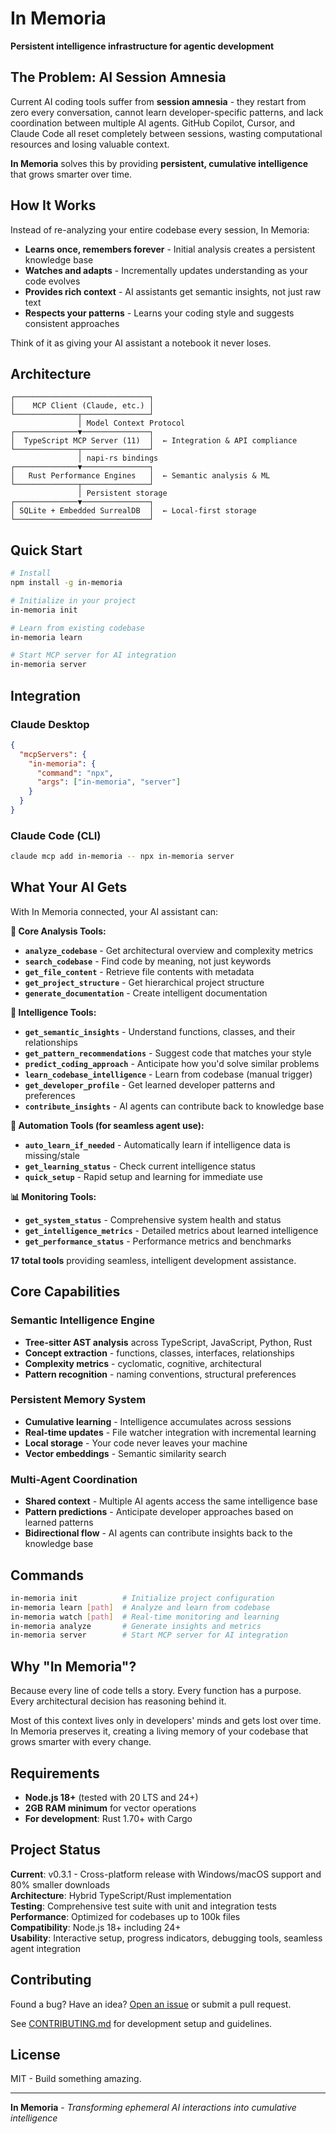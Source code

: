 # In Memoria

**Persistent intelligence infrastructure for agentic development**

## The Problem: AI Session Amnesia

Current AI coding tools suffer from **session amnesia** - they restart from zero every conversation, cannot learn developer-specific patterns, and lack coordination between multiple AI agents. GitHub Copilot, Cursor, and Claude Code all reset completely between sessions, wasting computational resources and losing valuable context.

**In Memoria** solves this by providing **persistent, cumulative intelligence** that grows smarter over time.

## How It Works

Instead of re-analyzing your entire codebase every session, In Memoria:

- **Learns once, remembers forever** - Initial analysis creates a persistent knowledge base
- **Watches and adapts** - Incrementally updates understanding as your code evolves
- **Provides rich context** - AI assistants get semantic insights, not just raw text
- **Respects your patterns** - Learns your coding style and suggests consistent approaches

Think of it as giving your AI assistant a notebook it never loses.

## Architecture

```
┌──────────────────────────────┐
│    MCP Client (Claude, etc.) │
└──────────────┬───────────────┘
               │ Model Context Protocol
┌──────────────▼───────────────┐
│  TypeScript MCP Server (11)  │  ← Integration & API compliance
└──────────────┬───────────────┘
               │ napi-rs bindings
┌──────────────▼───────────────┐
│   Rust Performance Engines   │  ← Semantic analysis & ML
└──────────────┬───────────────┘
               │ Persistent storage
┌──────────────▼───────────────┐
│ SQLite + Embedded SurrealDB  │  ← Local-first storage
└──────────────────────────────┘
```

## Quick Start

```bash
# Install
npm install -g in-memoria

# Initialize in your project
in-memoria init

# Learn from existing codebase
in-memoria learn

# Start MCP server for AI integration
in-memoria server
```

## Integration

### Claude Desktop

```json
{
  "mcpServers": {
    "in-memoria": {
      "command": "npx",
      "args": ["in-memoria", "server"]
    }
  }
}
```

### Claude Code (CLI)

```bash
claude mcp add in-memoria -- npx in-memoria server
```

## What Your AI Gets

With In Memoria connected, your AI assistant can:

**🔧 Core Analysis Tools:**
- **`analyze_codebase`** - Get architectural overview and complexity metrics
- **`search_codebase`** - Find code by meaning, not just keywords
- **`get_file_content`** - Retrieve file contents with metadata
- **`get_project_structure`** - Get hierarchical project structure
- **`generate_documentation`** - Create intelligent documentation

**🧠 Intelligence Tools:**
- **`get_semantic_insights`** - Understand functions, classes, and their relationships
- **`get_pattern_recommendations`** - Suggest code that matches your style
- **`predict_coding_approach`** - Anticipate how you'd solve similar problems
- **`learn_codebase_intelligence`** - Learn from codebase (manual trigger)
- **`get_developer_profile`** - Get learned developer patterns and preferences
- **`contribute_insights`** - AI agents can contribute back to knowledge base

**🤖 Automation Tools (for seamless agent use):**
- **`auto_learn_if_needed`** - Automatically learn if intelligence data is missing/stale
- **`get_learning_status`** - Check current intelligence status
- **`quick_setup`** - Rapid setup and learning for immediate use

**📊 Monitoring Tools:**
- **`get_system_status`** - Comprehensive system health and status
- **`get_intelligence_metrics`** - Detailed metrics about learned intelligence
- **`get_performance_status`** - Performance metrics and benchmarks

**17 total tools** providing seamless, intelligent development assistance.

## Core Capabilities

### Semantic Intelligence Engine

- **Tree-sitter AST analysis** across TypeScript, JavaScript, Python, Rust
- **Concept extraction** - functions, classes, interfaces, relationships
- **Complexity metrics** - cyclomatic, cognitive, architectural
- **Pattern recognition** - naming conventions, structural preferences

### Persistent Memory System

- **Cumulative learning** - Intelligence accumulates across sessions
- **Real-time updates** - File watcher integration with incremental learning
- **Local storage** - Your code never leaves your machine
- **Vector embeddings** - Semantic similarity search

### Multi-Agent Coordination

- **Shared context** - Multiple AI agents access the same intelligence base
- **Pattern predictions** - Anticipate developer approaches based on learned patterns
- **Bidirectional flow** - AI agents can contribute insights back to the knowledge base

## Commands

```bash
in-memoria init          # Initialize project configuration
in-memoria learn [path]  # Analyze and learn from codebase
in-memoria watch [path]  # Real-time monitoring and learning
in-memoria analyze       # Generate insights and metrics
in-memoria server        # Start MCP server for AI integration
```

## Why "In Memoria"?

Because every line of code tells a story. Every function has a purpose. Every architectural decision has reasoning behind it.

Most of this context lives only in developers' minds and gets lost over time. In Memoria preserves it, creating a living memory of your codebase that grows smarter with every change.

## Requirements

- **Node.js 18+** (tested with 20 LTS and 24+)
- **2GB RAM minimum** for vector operations
- **For development**: Rust 1.70+ with Cargo

## Project Status

**Current**: v0.3.1 - Cross-platform release with Windows/macOS support and 80% smaller downloads  
**Architecture**: Hybrid TypeScript/Rust implementation  
**Testing**: Comprehensive test suite with unit and integration tests  
**Performance**: Optimized for codebases up to 100k files  
**Compatibility**: Node.js 18+ including 24+  
**Usability**: Interactive setup, progress indicators, debugging tools, seamless agent integration

## Contributing

Found a bug? Have an idea? [Open an issue](https://github.com/pi22by7/in-memoria/issues) or submit a pull request.

See [CONTRIBUTING.md](CONTRIBUTING.md) for development setup and guidelines.

## License

MIT - Build something amazing.

---

**In Memoria** - _Transforming ephemeral AI interactions into cumulative intelligence_
